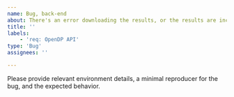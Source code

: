 ```yaml
---
name: Bug, back-end
about: There's an error downloading the results, or the results are incorrect.
title: ''
labels:
    - 'req: OpenDP API'
type: 'Bug'
assignees: ''

---
```


Please provide relevant environment details, a minimal reproducer for the bug, and the expected behavior.
